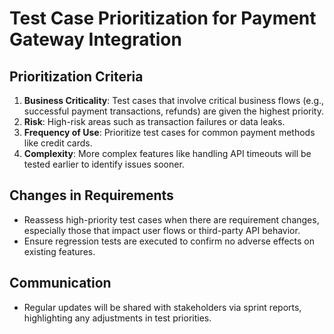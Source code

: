 ﻿
# Test Case Prioritization for Payment Gateway Integration

## Prioritization Criteria
1. **Business Criticality**: Test cases that involve critical business flows (e.g., successful payment transactions, refunds) are given the highest priority.
2. **Risk**: High-risk areas such as transaction failures or data leaks.
3. **Frequency of Use**: Prioritize test cases for common payment methods like credit cards.
4. **Complexity**: More complex features like handling API timeouts will be tested earlier to identify issues sooner.

## Changes in Requirements
- Reassess high-priority test cases when there are requirement changes, especially those that impact user flows or third-party API behavior.
- Ensure regression tests are executed to confirm no adverse effects on existing features.

## Communication
- Regular updates will be shared with stakeholders via sprint reports, highlighting any adjustments in test priorities.
